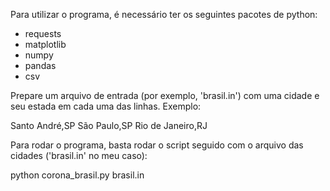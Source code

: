 Para utilizar o programa, é necessário ter os seguintes pacotes de python:
- requests
- matplotlib
- numpy
- pandas
- csv


Prepare um arquivo de entrada (por exemplo, 'brasil.in') com uma cidade e seu estada em cada uma das linhas. Exemplo:

Santo André,SP
São Paulo,SP
Rio de Janeiro,RJ


Para rodar o programa, basta rodar o script seguido com o arquivo das cidades ('brasil.in' no meu caso):

python corona_brasil.py brasil.in
